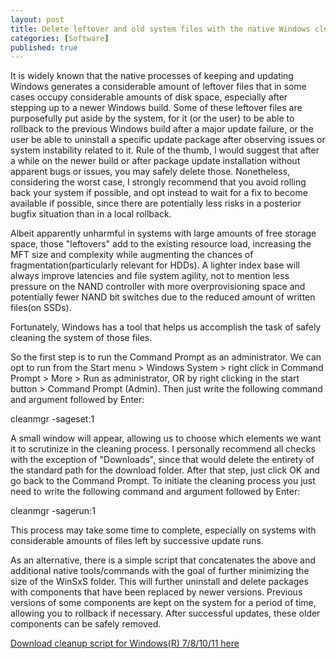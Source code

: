 ```yaml
---
layout: post
title: Delete leftover and old system files with the native Windows cleanmgr tool
categories: [Software]
published: true
---
```


It is widely known that the native processes of keeping and updating Windows generates a considerable amount of leftover files that in some cases occupy considerable amounts of disk space, especially after stepping up to a newer Windows build. Some of these leftover files are purposefully put aside by the system, for it (or the user) to be able to rollback to the previous Windows build after a major update failure, or the user be able to uninstall a specific update package after observing issues or system instability related to it. Rule of the thumb, I would suggest that after a while on the newer build or after package update installation without apparent bugs or issues, you may safely delete those. Nonetheless, considering the worst case, I strongly recommend that you avoid rolling back your system if possible, and opt instead to wait for a fix to become available if possible, since there are potentially less risks in a posterior bugfix situation than in a local rollback.

Albeit apparently unharmful in systems with large amounts of free storage space, those "leftovers" add to the existing resource load, increasing the MFT size and complexity while augmenting the chances of fragmentation(particularly relevant for HDDs). A lighter index base will always improve latencies and file system agility, not to mention less pressure on the NAND controller with more overprovisioning space and potentially fewer NAND bit switches due to the reduced amount of written files(on SSDs).

Fortunately, Windows has a tool that helps us accomplish the task of safely cleaning the system of those files.

So the first step is to run the Command Prompt as an administrator. We can opt to run from the Start menu > Windows System > right click in Command Prompt > More > Run as administrator, OR by right clicking in the start button > Command Prompt (Admin). Then just write the following command and argument followed by Enter:

<p class="message">cleanmgr -sageset:1</p>

A small window will appear, allowing us to choose which elements we want it to scrutinize in the cleaning process. I personally recommend all checks with the exception of "Downloads", since that would delete the entirety of the standard path for the download folder. After that step, just click OK and go back to the Command Prompt. To initiate the cleaning process you just need to write the following command and argument followed by Enter:

<p class="message">cleanmgr -sagerun:1</p>

This process may take some time to complete, especially on systems with considerable amounts of files left by successive update runs.

As an alternative, there is a simple script that concatenates the above and additional native tools/commands with the goal of further minimizing the size of the WinSxS folder. This will further uninstall and delete packages with components that have been replaced by newer versions. Previous versions of some components are kept on the system for a period of time, allowing you to rollback if necessary. After successful updates, these older components can be safely removed.

[Download cleanup script for Windows(R) 7/8/10/11 here](https://github.com/bonina/cleanupscript/raw/refs/heads/main/Cleanup.bat)
